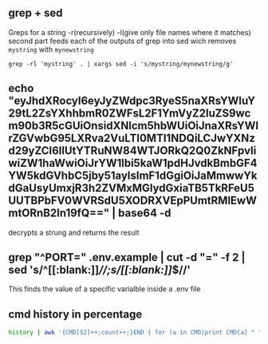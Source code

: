 ## grep + sed

Greps for a string -r(recursively) -l(give only file names where it matches)
second part feeds each of the outputs of grep into sed wich removes `mystring` with `mynewstring`

```shell
grep -rl 'mystring' . | xargs sed -i 's/mystring/mynewstring/g'
```

## echo "eyJhdXRocyI6eyJyZWdpc3RyeS5naXRsYWIuY29tL2ZsYXhhbmR0ZWFsL2F1YmVyZ2luZS9wcm90b3R5cGUiOnsidXNlcm5hbWUiOiJnaXRsYWIrZGVwbG95LXRva2VuLTI0MTI1NDQiLCJwYXNzd29yZCI6IlUtYTRuNW84WTJORkQ2Q0ZkNFpvIiwiZW1haWwiOiJrYW1lbi5kaW1pdHJvdkBmbGF4YW5kdGVhbC5jby51ayIsImF1dGgiOiJaMmwwYkdGaUsyUmxjR3h2ZVMxMGIydGxiaTB5TkRFeU5UUTBPbFV0WVRSdU5XODRXVEpPUmtRMlEwWmtORnB2In19fQ==" | base64 -d

decrypts a strung and returns the result


## grep "^PORT=" .env.example | cut -d "=" -f 2 | sed 's/^[[:blank:]]*//;s/[[:blank:]]*$//' 

This finds the value of a specific varialble inside a .env file

## cmd history in percentage 

```sh
history | awk '{CMD[$2]++;count++;}END { for (a in CMD)print CMD[a] " " CMD[a]/count*100 "% " a;}' | grep -v "./" | column -c3 -s " " -t | sort -nr | nl |  head -n10
```